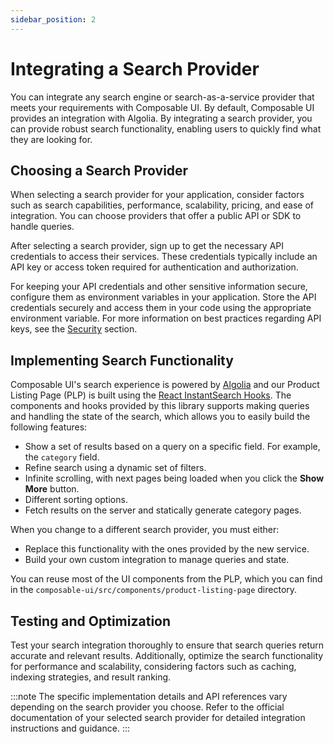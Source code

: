```yaml
---
sidebar_position: 2
---
```


# Integrating a Search Provider

You can integrate any search engine or search-as-a-service provider that meets your requirements with Composable UI. By default, Composable UI provides an integration with Algolia. By integrating a search provider, you can provide robust search functionality, enabling users to quickly find what they are looking for.

## Choosing a Search Provider

When selecting a search provider for your application, consider factors such as search capabilities, performance, scalability, pricing, and ease of integration. You can choose providers that offer a public API or SDK to handle queries.

After selecting a search provider, sign up to get the necessary API credentials to access their services. These credentials typically include an API key or access token required for authentication and authorization.

For keeping your API credentials and other sensitive information secure, configure them as environment variables in your application. Store the API credentials securely and access them in your code using the appropriate environment variable. For more information on best practices regarding API keys, see the [Security](../../essentials/best_practices/security.md) section.

## Implementing Search Functionality

Composable UI's search experience is powered by [Algolia](./algolia.md) and our Product Listing Page (PLP) is built using the [React InstantSearch Hooks](https://www.algolia.com/doc/guides/building-search-ui/what-is-instantsearch/react-hooks/).
The components and hooks provided by this library supports making queries and handling the state of the search, which allows you to easily build the following features:
- Show a set of results based on a query on a specific field. For example, the `category` field.
- Refine search using a dynamic set of filters.
- Infinite scrolling, with next pages being loaded when you click the **Show More** button.
- Different sorting options.
- Fetch results on the server and statically generate category pages.

When you change to a different search provider, you must either:
- Replace this functionality with the ones provided by the new service.
- Build your own custom integration to manage queries and state.

You can reuse most of the UI components from the PLP, which you can find in the `composable-ui/src/components/product-listing-page` directory.

## Testing and Optimization

Test your search integration thoroughly to ensure that search queries return accurate and relevant results. Additionally, optimize the search functionality for performance and scalability, considering factors such as caching, indexing strategies, and result ranking.

:::note
The specific implementation details and API references vary depending on the search provider you choose. Refer to the official documentation of your selected search provider for detailed integration instructions and guidance.
:::
